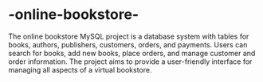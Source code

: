 # -online-bookstore-
The online bookstore MySQL project is a database system with tables for books, authors, publishers, customers, orders, and payments. Users can search for books, add new books, place orders, and manage customer and order information. The project aims to provide a user-friendly interface for managing all aspects of a virtual bookstore.
